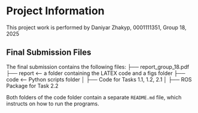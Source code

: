 # Project Information

This project work is performed by Daniyar Zhakyp, 0001111351, Group 18, 2025

## Final Submission Files

The final submission contains the following files:
├── report_group_18.pdf
├── report		 <-- a folder containing the LATEX code and a figs folder 
├── code        <-- Python scripts folder
│   ├── Code for Tasks 1.1, 1.2, 2.1 
│   ├── ROS Package for Task 2.2

Both folders of the code folder contain a separate `README.md` file, which instructs on how to run the programs.
